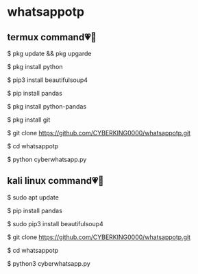 # whatsappotp

## termux command💗🥲
$ pkg update && pkg upgarde

$ pkg install python

$ pip3 install beautifulsoup4

$ pip install pandas

$ pkg install python-pandas

$ pkg install git

$ git clone https://github.com/CYBERKING0000/whatsappotp.git

$ cd whatsappotp

$ python cyberwhatsapp.py

## kali linux command💗🥲
$ sudo apt update

$ pip install pandas

$ sudo pip3 install beautifulsoup4

$ git clone https://github.com/CYBERKING0000/whatsappotp.git

$ cd whatsappotp

$ python3 cyberwhatsapp.py

